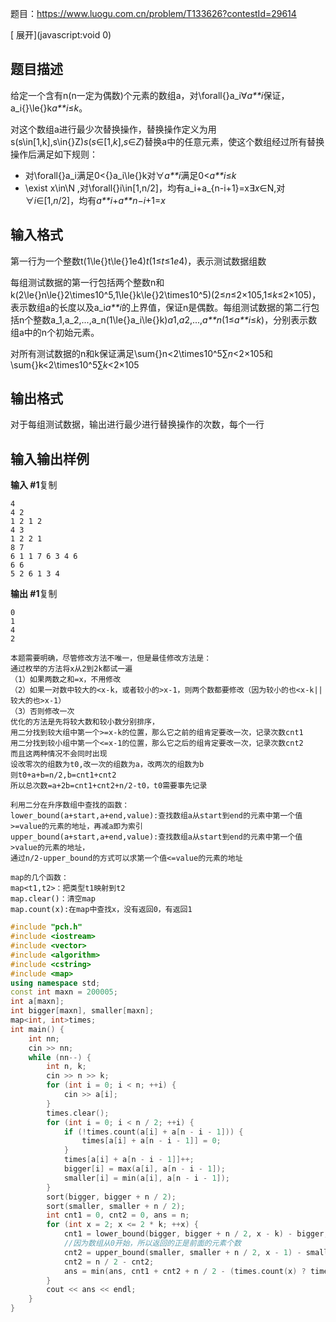 题目：https://www.luogu.com.cn/problem/T133626?contestId=29614

[ 展开](javascript:void 0)

## 题目描述

给定一个含有n(n一定为偶数)个元素的数组a，对\forall{}a_i∀*a**i*保证，a_i{}\le{}k*a**i*≤*k*。

对这个数组a进行最少次替换操作，替换操作定义为用s(s\in[1,k],s\in{}Z)*s*(*s*∈[1,*k*],*s*∈*Z*)替换a中的任意元素，使这个数组经过所有替换操作后满足如下规则：

- 对\forall{}a_i满足0<{}a_i\le{}k对∀*a**i*满足0<*a**i*≤*k*
- \exist x\in\N ,对\forall{}i\in[1,n/2]，均有a_i+a_{n-i+1}=x∃*x*∈N,对∀*i*∈[1,*n*/2]，均有*a**i*+*a**n*−*i*+1=*x*

## 输入格式

第一行为一个整数t(1\le{}t\le{}1e4)*t*(1≤*t*≤1*e*4)，表示测试数据组数

每组测试数据的第一行包括两个整数n和k(2\le{}n\le{}2\times10^5,1\le{}k\le{}2\times10^5)(2≤*n*≤2×105,1≤*k*≤2×105)，表示数组a的长度以及a_i*a**i*的上界值，保证n是偶数。每组测试数据的第二行包括n个整数a_1,a_2,...,a_n(1\le{}a_i\le{}k)*a*1,*a*2,...,*a**n*(1≤*a**i*≤*k*)，分别表示数组a中的n个初始元素。

对所有测试数据的n和k保证满足\sum{}n<2\times10^5∑*n*<2×105和\sum{}k<2\times10^5∑*k*<2×105

## 输出格式

对于每组测试数据，输出进行最少进行替换操作的次数，每个一行

## 输入输出样例

**输入 #1**复制

```
4
4 2
1 2 1 2
4 3
1 2 2 1
8 7
6 1 1 7 6 3 4 6
6 6
5 2 6 1 3 4
```

**输出 #1**复制

```
0
1
4
2
```

```
本题需要明确，尽管修改方法不唯一，但是最佳修改方法是：
通过枚举的方法将x从2到2k都试一遍
（1）如果两数之和=x，不用修改
（2）如果一对数中较大的<x-k，或者较小的>x-1，则两个数都要修改（因为较小的也<x-k||较大的也>x-1）
（3）否则修改一次
优化的方法是先将较大数和较小数分别排序，
用二分找到较大组中第一个>=x-k的位置，那么它之前的组肯定要改一次，记录次数cnt1
用二分找到较小组中第一个<=x-1的位置，那么它之后的组肯定要改一次，记录次数cnt2
而且这两种情况不会同时出现
设改零次的组数为t0,改一次的组数为a，改两次的组数为b
则t0+a+b=n/2,b=cnt1+cnt2
所以总次数=a+2b=cnt1+cnt2+n/2-t0，t0需要事先记录

利用二分在升序数组中查找的函数：
lower_bound(a+start,a+end,value):查找数组a从start到end的元素中第一个值>=value的元素的地址，再减a即为索引
upper_bound(a+start,a+end,value):查找数组a从start到end的元素中第一个值>value的元素的地址，
通过n/2-upper_bound的方式可以求第一个值<=value的元素的地址

map的几个函数：
map<t1,t2>：把类型t1映射到t2
map.clear()：清空map
map.count(x):在map中查找x，没有返回0，有返回1
```

```cpp
#include "pch.h"
#include <iostream>
#include <vector>
#include <algorithm>
#include <cstring>
#include <map>
using namespace std;
const int maxn = 200005;
int a[maxn];
int bigger[maxn], smaller[maxn];
map<int, int>times;
int main() {
	int nn;
	cin >> nn;
	while (nn--) {
		int n, k;
		cin >> n >> k;
		for (int i = 0; i < n; ++i) {
			cin >> a[i];
		}
		times.clear();
		for (int i = 0; i < n / 2; ++i) {
			if (!times.count(a[i] + a[n - i - 1])) {
				times[a[i] + a[n - i - 1]] = 0;
			}
			times[a[i] + a[n - i - 1]]++;
			bigger[i] = max(a[i], a[n - i - 1]);
			smaller[i] = min(a[i], a[n - i - 1]);
		}
		sort(bigger, bigger + n / 2);
		sort(smaller, smaller + n / 2);
		int cnt1 = 0, cnt2 = 0, ans = n;
		for (int x = 2; x <= 2 * k; ++x) {
			cnt1 = lower_bound(bigger, bigger + n / 2, x - k) - bigger;
			//因为数组从0开始，所以返回的正是前面的元素个数
			cnt2 = upper_bound(smaller, smaller + n / 2, x - 1) - smaller;
			cnt2 = n / 2 - cnt2;
			ans = min(ans, cnt1 + cnt2 + n / 2 - (times.count(x) ? times[x] : 0));
		}
		cout << ans << endl;
	}
}
```

